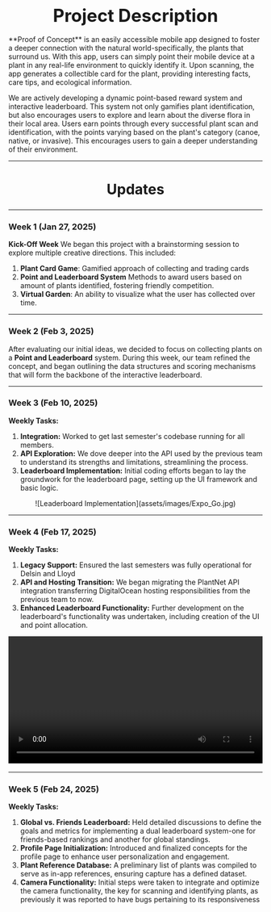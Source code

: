<h1 style="text-align: center; font-size: 2.5em; margin-bottom: 0.5em;"> Project Description </h1>
**Proof of Concept**  is an easily accessible mobile app designed to foster a deeper connection with the natural world-specifically, the plants that surround us. With this app, users can simply point their mobile device at a plant in any real-life environment to quickly identify it. Upon scanning, the app generates a collectible card for the plant, providing interesting facts, care tips, and ecological information.

We are actively developing a dynamic point-based reward system and interactive leaderboard. This system not only gamifies plant identification, but also encourages users to explore and learn about the diverse flora in their local area. Users earn points through every successful plant scan and identification, with the points varying based on the plant's category (canoe, native, or invasive). This encourages users to gain a deeper understanding of their environment.

---

<h2 style="text-align: center; font-size: 2em;"> Updates </h2>


---

### Week 1 (Jan 27, 2025) 
**Kick-Off Week**
We began this project with a brainstorming session to explore multiple creative directions. This included:
1. **Plant Card Game**: Gamified approach of collecting and trading cards
2. **Point and Leaderboard System** Methods to award users based on amount of plants identified, fostering friendly competition.
3. **Virtual Garden**: An ability to visualize what the user has collected over time.

---

### Week 2 (Feb 3, 2025)
After evaluating our initial ideas, we decided to focus on collecting plants on a **Point and Leaderboard** system. During this week, our team refined the concept, and began outlining the data structures and scoring mechanisms that will form the backbone of the interactive leaderboard.

---

### Week 3 (Feb 10, 2025) 

**Weekly Tasks:**
1. **Integration:**
   Worked to get last semester's codebase running for all members.
2. **API Exploration:**
   We dove deeper into the API used by the previous team to understand its strengths and limitations, streamlining the process.
3. **Leaderboard Implementation:**
   Initial coding efforts began to lay the groundwork for the leaderboard page, setting up the UI framework and basic logic.

<div style="text-align: center;">
   ![Leaderboard Implementation](assets/images/Expo_Go.jpg)
</div>

---

### Week 4 (Feb 17, 2025)

**Weekly Tasks:**
1. **Legacy Support:**
   Ensured the last semesters was fully operational for Delsin and Lloyd
2. **API and Hosting Transition:**
   We began migrating the PlantNet API integration transferring DigitalOcean hosting responsibilities from the previous team to now.
3. **Enhanced Leaderboard Functionality:**
   Further development on the leaderboard's functionality was undertaken, including creation of the UI and point allocation.

<div style="text-align: center;">
   <video controls style="max-width: 100%; margin: 0 auto;" width="560">
      <source src="assets/videos/Expo_Go_Video.mp4" type="video/mp4">
      Your browser does not support this video.
   </video>
</div>

---

### Week 5 (Feb 24, 2025)
**Weekly Tasks:**
1. **Global vs. Friends Leaderboard:**
   Held detailed discussions to define the goals and metrics for implementing a dual leaderboard system-one for friends-based rankings and another for global standings.
2. **Profile Page Initialization:**
   Introduced and finalized concepts for the profile page to enhance user personalization and engagement.
3. **Plant Reference Database:**
   A preliminary list of plants was compiled to serve as in-app references, ensuring capture has a defined dataset.
4. **Camera Functionality:**
   Initial steps were taken to integrate and optimize the camera functionality, the key for scanning and identifying plants, as previously it was reported to have bugs pertaining to its responsiveness
